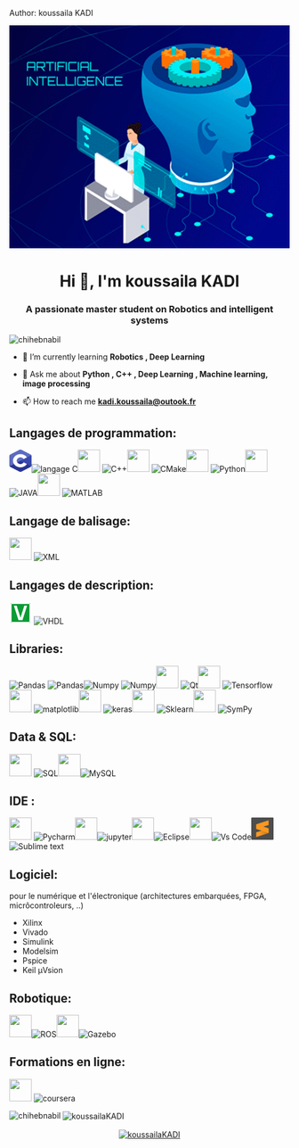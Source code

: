 Author: koussaila KADI



<img src ="https://github.com/Koussailakadi/koussailaKADI/blob/main/Icone/img4.gif"   width="1200" height="400"/>


<h1 align="center">Hi 👋, I'm koussaila KADI</h1>
<h3 align="center">A passionate master student on Robotics and intelligent systems</h3>

<p align="left"> <img src="https://komarev.com/ghpvc/?username=chihebnabil" alt="chihebnabil" /> </p>

- 🌱 I’m currently learning **Robotics , Deep Learning**

- 💬 Ask me about **Python , C++ , Deep Learning , Machine learning, image processing**

- 📫 How to reach me **kadi.koussaila@outook.fr**


## Langages de programmation:
<img src ="https://github.com/Koussailakadi/koussailaKADI/blob/main/Icone/c-program.svg"   width="40" height="40"/><img src="https://pandas.pydata.org/" alt="langage C" width="40" height="40"/><img src="https://github.com/isocpp/logos/blob/master/cpp_logo.svg" width="40" height="40"/> <img src="https://pandas.pydata.org/" alt="C++" width="40" height="40"/><img src="https://www.vectorlogo.zone/logos/cmake/cmake-icon.svg" width="40" height="40"/> <img src="https://pandas.pydata.org/" alt="CMake" width="40" height="40"/><img src="https://www.vectorlogo.zone/logos/python/python-icon.svg" width="40" height="40"/> <img src="https://pandas.pydata.org/" alt="Python" width="40" height="40"/><img src="https://www.vectorlogo.zone/logos/java/java-icon.svg" width="40" height="40"/> <img src="https://pandas.pydata.org/" alt="JAVA" width="40" height="40"/><img src="https://github.com/simple-icons/simple-icons/blob/master/icons/mathworks.svg" width="40" height="40"/> <img src="https://pandas.pydata.org/" alt="MATLAB" width="40" height="40"/>

## Langage de balisage:
<img src="https://www.vectorlogo.zone/logos/w3c_xml/w3c_xml-icon.svg" width="40" height="40"/> <img src="https://pandas.pydata.org/" alt="XML" width="40" height="40"/>

## Langages de description:
<img src="https://github.com/Koussailakadi/koussailaKADI/blob/main/Icone/vhdl.svg" width="40" height="40"/> <img src="https://pandas.pydata.org/" alt="VHDL" width="40" height="40"/>

## Libraries: 
<p align="left"> <img src=https://www.vectorlogo.zone/logos/usepanda/usepanda-icon.svg alt="Pandas" width="40" height="40"/> <img src="https://pandas.pydata.org/" alt="Pandas" width="40" height="40"/><img src="https://www.vectorlogo.zone/logos/numpy/numpy-icon.svg" alt="Numpy" width="40" height="40"/> <img src="https://pandas.pydata.org/" alt="Numpy" width="40" height="40"/><img src="https://www.vectorlogo.zone/logos/qtio/qtio-icon.svg" width="40" height="40"/> <img src="https://pandas.pydata.org/" alt="Qt" width="40" height="40"/><img src="https://upload.wikimedia.org/wikipedia/commons/2/2d/Tensorflow_logo.svg" width="40" height="40"/> <img src="https://pandas.pydata.org/" alt="Tensorflow" width="40" height="40"/><img src="https://upload.wikimedia.org/wikipedia/commons/8/84/Matplotlib_icon.svg" width="40" height="40"/> <img src="https://pandas.pydata.org/" alt="matplotlib" width="40" height="40"/><img src="https://upload.wikimedia.org/wikipedia/commons/a/ae/Keras_logo.svg" width="40" height="40"/> <img src="https://pandas.pydata.org/" alt="keras" width="40" height="40"/><img src="https://upload.wikimedia.org/wikipedia/commons/thumb/0/05/Scikit_learn_logo_small.svg/800px-Scikit_learn_logo_small.svg.png" width="40" height="40"/> <img src="https://pandas.pydata.org/" alt="Sklearn" width="40" height="40"/><img src="https://upload.wikimedia.org/wikipedia/commons/5/54/Sympy_logo.svg" width="40" height="40"/> <img src="https://pandas.pydata.org/" alt="SymPy" width="40" height="40"/>

 
 
## Data & SQL: 
<img src="https://www.vectorlogo.zone/logos/sqlite/sqlite-icon.svg" width="40" height="40"/> <img src="https://pandas.pydata.org/" alt="SQL" width="40" height="40"/><img src="https://www.vectorlogo.zone/logos/mysql/mysql-official.svg" width="40" height="40"/><img src="https://pandas.pydata.org/" alt="MySQL" width="40" height="40"/>



## IDE :
<img src="https://upload.wikimedia.org/wikipedia/commons/1/1d/PyCharm_Icon.svg" width="40" height="40"/> <img src="https://pandas.pydata.org/" alt="Pycharm" width="40" height="40"/><img src="https://www.vectorlogo.zone/logos/jupyter/jupyter-icon.svg" width="40" height="40"/><img src="https://pandas.pydata.org/" alt="jupyter" width="40" height="40"/><img src="https://upload.wikimedia.org/wikipedia/commons/thumb/d/d0/Eclipse-Luna-Logo.svg/800px-Eclipse-Luna-Logo.svg.png" width="40" height="40"/><img src="https://pandas.pydata.org/" alt="Eclipse" width="40" height="40"/><img src="https://upload.wikimedia.org/wikipedia/commons/9/9a/Visual_Studio_Code_1.35_icon.svg" width="40" height="40"/><img src="https://pandas.pydata.org/" alt="Vs Code" width="40" height="40"/><img src="https://github.com/Koussailakadi/koussailaKADI/blob/main/Icone/sublime-text.svg" width="40" height="40"/><img src="https://pandas.pydata.org/" alt="Sublime text" width="40" height="40"/>

## Logiciel: 
pour le numérique et l'électronique (architectures embarquées, FPGA, micrôcontroleurs, ..) 
*   Xilinx
*   Vivado
*   Simulink 
*   Modelsim
*   Pspice 
*   Keil µVsion

## Robotique: 

<img src="https://upload.wikimedia.org/wikipedia/commons/b/bb/Ros_logo.svg" width="40" height="40"/><img src="https://pandas.pydata.org/" alt="ROS" width="40" height="40"/><img src="https://upload.wikimedia.org/wikipedia/en/1/13/Gazebo_logo.svg" width="40" height="40"/><img src="https://pandas.pydata.org/" alt="Gazebo" width="40" height="40"/>


  
  
  
## Formations en ligne:
  
<img src="https://www.vectorlogo.zone/logos/coursera/coursera-icon.svg" width="40" height="40"/> <img src="https://pandas.pydata.org/" alt="coursera" width="40" height="40"/>
  
  
  
  
<p><img align="left" src="https://github-readme-stats.vercel.app/api/top-langs/?username=koussailakadi&layout=compact&hide=html" alt="chihebnabil" /></p>

<p>&nbsp;<img align="center" src="https://github-readme-stats.vercel.app/api?username=koussailakadi&show_icons=true" alt="koussailaKADI" /></p>

<p align="center">
<a href="https://www.linkedin.com/in/koussaila-kadi-7581671a2/" target="blank"><img align="center" src="https://www.vectorlogo.zone/logos/linkedin/linkedin-icon.svg" alt="koussailaKADI" height="30" width="30" /></a>

</p>
